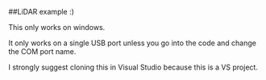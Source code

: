##LiDAR example :)

This only works on windows.

It only works on a single USB port unless you go into the code and change the COM port name.

I strongly suggest cloning this in Visual Studio because this is a VS project.
